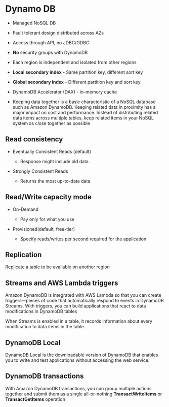 # Dynamo DB

* Managed NoSQL DB
* Fault tolerant design distributed across AZs
* Access through API, no JDBC/ODBC
* **No** security groups with DynamoDB
* Each region is independent and isolated from other regions

* **Local secondary index** - Same partition key, different sort key
* **Global secondary index** - Different partition key and sort key

* DynamoDB Accelerator (DAX) - in-memory cache

* Keeping data together is a basic characteristic of a NoSQL database such as Amazon DynamoDB. Keeping related data in proximity has a major impact on cost and performance. Instead of distributing related data items across multiple tables, keep related items in your NoSQL system as close together as possible

## Read consistency

* Eventually Consistent Reads (default)
    - Response might include old data

* Strongly Consistent Reads
    - Returns the most up-to-date data

## Read/Write capacity mode

* On-Demand
    - Pay only for what you use

* Provisioned(default, free-tier)
    - Specify reads/writes per second required for the application 

## Replication

Replicate a table to be available on another region

## Streams and AWS Lambda triggers

Amazon DynamoDB is integrated with AWS Lambda so that you can create triggers—pieces of code that automatically respond to events in DynamoDB Streams. With triggers, you can build applications that react to data modifications in DynamoDB tables

When Streams is enabled in a table, it records information about every modification to data items in the table.

## DynamoDB Local

DynamoDB Local is the downloadable version of DynamoDB that enables you to write and test applications without accessing the web service.

## DynamoDB transactions

With Amazon DynamoDB transactions, you can group multiple actions together and submit them as a single all-or-nothing **TransactWriteItems** or **TransactGetItems** operation
